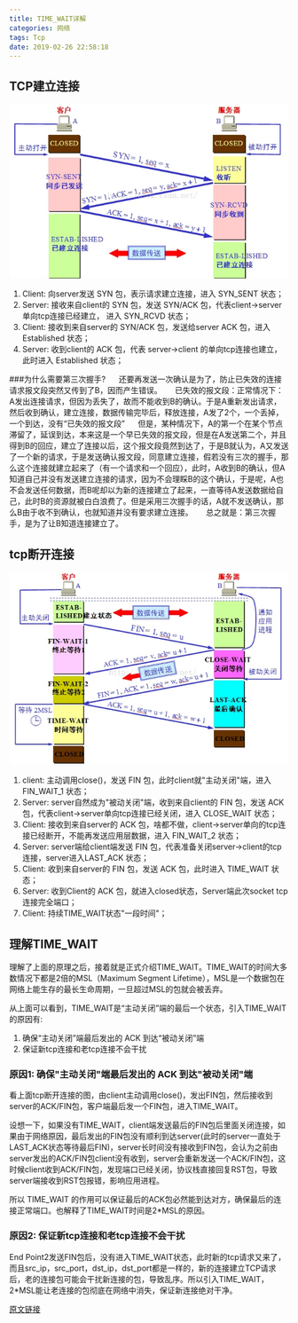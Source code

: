 ```yaml
---
title: TIME_WAIT详解
categories: 网络
tags: Tcp
date: 2019-02-26 22:58:18
---
```



## TCP建立连接
![](../media/15511945826013.jpg)

1. Client: 向server发送 SYN 包，表示请求建立连接，进入 SYN_SENT 状态；
2. Server: 接收来自client的 SYN 包，发送 SYN/ACK 包，代表client->server单向tcp连接已经建立， 进入 SYN_RCVD 状态；
3. Client: 接收到来自server的 SYN/ACK 包，发送给server ACK 包，进入 Established 状态；
4. Server: 收到client的 ACK 包，代表 server->client 的单向tcp连接也建立，此时进入 Established 状态；

###为什么需要第三次握手?
     还要再发送一次确认是为了，防止已失效的连接请求报文段突然又传到了B，因而产生错误。
     已失效的报文段：正常情况下：A发出连接请求，但因为丢失了，故而不能收到B的确认。于是A重新发出请求，然后收到确认，建立连接，数据传输完毕后，释放连接，A发了2个，一个丢掉，一个到达，没有“已失效的报文段”
     但是，某种情况下，A的第一个在某个节点滞留了，延误到达，本来这是一个早已失效的报文段，但是在A发送第二个，并且得到B的回应，建立了连接以后，这个报文段竟然到达了，于是B就认为，A又发送了一个新的请求，于是发送确认报文段，同意建立连接，假若没有三次的握手，那么这个连接就建立起来了（有一个请求和一个回应），此时，A收到B的确认，但A知道自己并没有发送建立连接的请求，因为不会理睬B的这个确认，于是呢，A也不会发送任何数据，而B呢却以为新的连接建立了起来，一直等待A发送数据给自己，此时B的资源就被白白浪费了。但是采用三次握手的话，A就不发送确认，那么B由于收不到确认，也就知道并没有要求建立连接。
     总之就是：第三次握手，是为了让B知道连接建立了。

## tcp断开连接
![](../media/15511945977213.jpg)

1. client: 主动调用close()，发送 FIN 包，此时client就"主动关闭"端，进入 FIN_WAIT_1 状态；
2. Server: server自然成为"被动关闭"端，收到来自client的 FIN 包，发送 ACK 包，代表client->server单向tcp连接已经关闭，进入 CLOSE_WAIT 状态；
3. Client: 接收到来自server的 ACK 包，啥都不做，client->server单向的tcp连接已经断开，不能再发送应用层数据，进入 FIN_WAIT_2 状态；
4. Server: server端给client端发送 FIN 包，代表准备关闭server->client的tcp连接，server进入LAST_ACK 状态；
5. Client: 收到来自server的 FIN 包，发送 ACK 包，此时进入 TIME_WAIT 状态；
6. Server: 收到Client的 ACK 包，就进入closed状态，Server端此次socket tcp连接完全端口；
7. Client: 持续TIME_WAIT状态"一段时间"；

## 理解TIME_WAIT
理解了上面的原理之后，接着就是正式介绍TIME_WAIT。TIME_WAIT的时间大多数情况下都是2倍的MSL（Maximum Segment Lifetime），MSL是一个数据包在网络上能生存的最长生命周期，一旦超过MSL的包就会被丢弃。

从上面可以看到，TIME_WAIT是“主动关闭”端的最后一个状态，引入TIME_WAIT的原因有:

1. 确保“主动关闭”端最后发出的 ACK 到达“被动关闭”端
2. 保证新tcp连接和老tcp连接不会干扰

### 原因1: 确保"主动关闭"端最后发出的 ACK 到达"被动关闭"端
看上面tcp断开连接的图，由client主动调用close()，发出FIN包，然后接收到server的ACK/FIN包，客户端最后发一个FIN包，进入TIME_WAIT。

设想一下，如果没有TIME_WAIT，client端发送最后的FIN包后里面关闭连接，如果由于网络原因，最后发出的FIN包没有顺利到达server(此时的server一直处于LAST_ACK状态等待最后FIN)，server长时间没有接收到FIN包，会认为之前由server发出的ACK/FIN包client没有收到，server会重新发送一个ACK/FIN包，这时候client收到ACK/FIN包，发现端口已经关闭，协议栈直接回复RST包，导致server端接收到RST包报错，影响应用进程。

所以 TIME_WAIT 的作用可以保证最后的ACK包必然能到达对方，确保最后的连接正常端口。也解释了TIME_WAIT时间是2*MSL的原因。

### 原因2: 保证新tcp连接和老tcp连接不会干扰

End Point2发送FIN包后，没有进入TIME_WAIT状态，此时新的tcp请求又来了，而且src_ip，src_port，dst_ip，dst_port都是一样的，新的连接建立TCP请求后，老的连接包可能会干扰新连接的包，导致乱序。所以引入TIME_WAIT，2*MSL能让老连接的包彻底在网络中消失，保证新连接绝对干净。

[原文链接](http://www.firefoxbug.com/index.php/archives/2795/)


